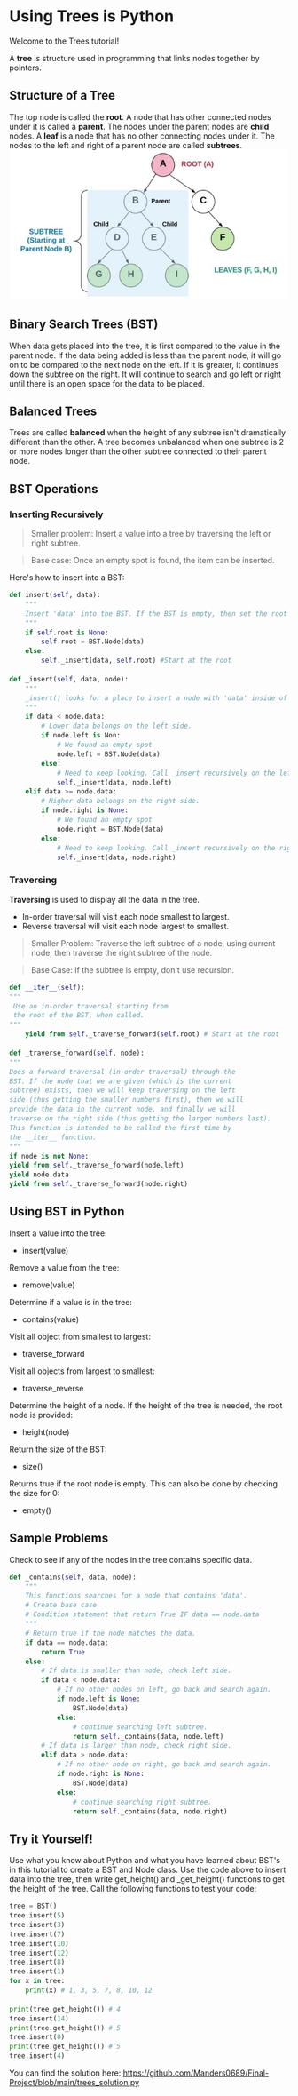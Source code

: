 # Using Trees is Python

Welcome to the Trees tutorial!

A **tree** is structure used in programming that links nodes together by pointers. 

## Structure of a Tree 
The top node is called the **root**. A node that has other connected nodes under it is called a **parent**. The nodes under the parent nodes are **child** nodes. A **leaf** is a node that has no other connecting nodes under it. The nodes to the left and right of a parent node are called **subtrees**.
![image of binary tree structure](Binary_Tree.png)

## Binary Search Trees (BST)
When data gets placed into the tree, it is first compared to the value in the parent node. If the data being added is less than the parent node, it will go on to be compared to the next node on the left. If it is greater, it continues down the subtree on the right. It will continue to search and go left or right until there is an open space for the data to be placed.

## Balanced Trees
Trees are called **balanced** when the height of any subtree isn't dramatically different than the other. A tree becomes unbalanced when one subtree is 2 or more nodes longer than the other subtree connected to their parent node.

## BST Operations
### Inserting Recursively
> Smaller problem: Insert a value into a tree by traversing the left or right subtree.

> Base case: Once an empty spot is found, the item can be inserted.

Here's how to insert into a BST:
```Python
def insert(self, data):
    """
    Insert 'data' into the BST. If the BST is empty, then set the root equal to the new mode. Otherwise, use _insert to recursively find the next empty spot to insert.
    """
    if self.root is None:
        self.root = BST.Node(data)
    else:
        self._insert(data, self.root) #Start at the root

def _insert(self, data, node):
    """
    _insert() looks for a place to insert a node with 'data' inside of it. Current subtree = 'node'. This function is intended to be called the first time by the insert function.
    """
    if data < node.data:
        # Lower data belongs on the left side.
        if node.left is Non:
            # We found an empty spot
            node.left = BST.Node(data)
        else:
            # Need to keep looking. Call _insert recursively on the left subtree.
            self._insert(data, node.left)
    elif data >= node.data:
        # Higher data belongs on the right side.
        if node.right is None:
            # We found an empty spot
            node.right = BST.Node(data)
        else:
            # Need to keep looking. Call _insert recursively on the right subtree.
            self._insert(data, node.right)
```

### Traversing
**Traversing** is used to display all the data in the tree. 
* In-order traversal will visit each node smallest to largest.
* Reverse traversal will visit each node largest to smallest.

> Smaller Problem: Traverse the left subtree of a node, using current node, then traverse the right subtree of the node.

> Base Case: If the subtree is empty, don't use recursion.

```Python
def __iter__(self):
"""
 Use an in-order traversal starting from 
 the root of the BST, when called.
"""
    yield from self._traverse_forward(self.root) # Start at the root

def _traverse_forward(self, node):
"""
Does a forward traversal (in-order traversal) through the 
BST. If the node that we are given (which is the current
subtree) exists, then we will keep traversing on the left
side (thus getting the smaller numbers first), then we will 
provide the data in the current node, and finally we will 
traverse on the right side (thus getting the larger numbers last).
This function is intended to be called the first time by 
the __iter__ function.
"""
if node is not None:
yield from self._traverse_forward(node.left)
yield node.data
yield from self._traverse_forward(node.right)
```

## Using BST in Python
Insert a value into the tree:
* insert(value)

Remove a value from the tree:
* remove(value)

Determine if a value is in the tree:
* contains(value)

Visit all object from smallest to largest:
* traverse_forward

Visit all objects from largest to smallest:
* traverse_reverse

Determine the height of a node. If the height of the tree is needed, the root node is provided:
* height(node)

Return the size of the BST:
* size()

Returns true if the root node is empty. This can also be done by checking the size for 0:
* empty()

## Sample Problems
Check to see if any of the nodes in the tree contains specific data.

```Python
def _contains(self, data, node):
    """
    This functions searches for a node that contains 'data'.
    # Create base case
    # Condition statement that return True IF data == node.data
    """
    # Return true if the node matches the data.
    if data == node.data:
        return True
    else:
        # If data is smaller than node, check left side.
        if data < node.data:
            # If no other nodes on left, go back and search again.
            if node.left is None:
                BST.Node(data)
            else:
                # continue searching left subtree.
                return self._contains(data, node.left)
        # If data is larger than node, check right side.
        elif data > node.data:
            # If no other node on right, go back and search again.
            if node.right is None:
                BST.Node(data)
            else: 
                # continue searching right subtree.
                return self._contains(data, node.right)

```

## Try it Yourself!
Use what you know about Python and what you have learned about BST's in this tutorial to create a BST and Node class. Use the code above to insert data into the tree, then write get_height() and _get_height() functions to get the height of the tree. Call the following functions to test your code:

```Python
tree = BST()
tree.insert(5)
tree.insert(3)
tree.insert(7)
tree.insert(10)
tree.insert(12)
tree.insert(8)
tree.insert(1)
for x in tree:
    print(x) # 1, 3, 5, 7, 8, 10, 12

print(tree.get_height()) # 4
tree.insert(14)
print(tree.get_height()) # 5
tree.insert(0)
print(tree.get_height()) # 5
tree.insert(4)
```

You can find the solution here: https://github.com/Manders0689/Final-Project/blob/main/trees_solution.py 